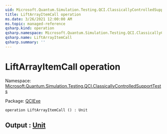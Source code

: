 ```yaml
---
uid: Microsoft.Quantum.Simulation.Testing.QCI.ClassicallyControlledSupportTests.LiftArrayItemCall
title: LiftArrayItemCall operation
ms.date: 3/26/2021 12:00:00 AM
ms.topic: managed-reference
qsharp.kind: operation
qsharp.namespace: Microsoft.Quantum.Simulation.Testing.QCI.ClassicallyControlledSupportTests
qsharp.name: LiftArrayItemCall
qsharp.summary: ''
---
```


# LiftArrayItemCall operation

Namespace: [Microsoft.Quantum.Simulation.Testing.QCI.ClassicallyControlledSupportTests](xref:Microsoft.Quantum.Simulation.Testing.QCI.ClassicallyControlledSupportTests)

Package: [QCIExe](https://nuget.org/packages/QCIExe)




```qsharp
operation LiftArrayItemCall () : Unit
```


## Output : [Unit](xref:microsoft.quantum.lang-ref.unit)

